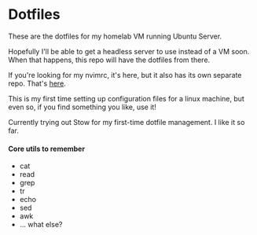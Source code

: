 
# Dotfiles


These are the dotfiles for my homelab VM running Ubuntu Server.  


Hopefully I'll be able to get a headless server to use instead of a VM soon. When that happens,
this repo will have the dotfiles from there.


If you're looking for my nvimrc, it's here, but it also has its own separate repo. That's [here](https://github.com/Kolkhis/main-nvim-config).


This is my first time setting up configuration files for a linux machine, but even so, if you find
something you like, use it!


Currently trying out Stow for my first-time dotfile management. I like it so far.




#### Core utils to remember

* cat
* read
* grep
* tr
* echo 
* sed
* awk
* ... what else?

